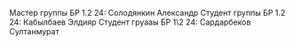 Мастер группы БР 1.2 24: Солодянкин Александр
Студент группы БР 1.2 24: Кабылбаев Элдияр
Студент груааы БР 1\2 24: Сардарбеков Султанмурат